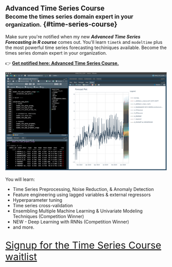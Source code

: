 ## Advanced Time Series Course<br><small>Become the times series domain expert in your organization.</small> {#time-series-course}

Make sure you're notified when my new ___Advanced Time Series Forecasting in R course___ comes out. You'll learn `timetk` and `modeltime` plus the most powerful time series forecasting techiniques available. Become the times series domain expert in your organization. 

👉 [__Get notified here: Advanced Time Series Course.__](https://mailchi.mp/business-science/time-series-forecasting-course-coming-soon)  

<div class="" style="width:100%; ">
  <a href="https://mailchi.mp/business-science/time-series-forecasting-course-coming-soon" target="_blank">
  <!--<img class="img-responsive" src="/assets/2020-06-05-timetk/time_series_course.jpg"> -->
  <img class="img-responsive" src="/assets/2020-06-17-acf/time_series_course.jpg"> 
  </a>
</div>
<br>
You will learn:

- Time Series Preprocessing, Noise Reduction, & Anomaly Detection
- Feature engineering using lagged variables & external regressors
- Hyperparameter tuning
- Time series cross-validation
- Ensembling Multiple Machine Learning & Univariate Modeling Techniques (Competition Winner)
- NEW - Deep Learning with RNNs (Competition Winner)
- and more.

<p class="text-center" style="font-size:30px;">
<a href="https://mailchi.mp/business-science/time-series-forecasting-course-coming-soon">Signup for the Time Series Course waitlist</a>
</p>